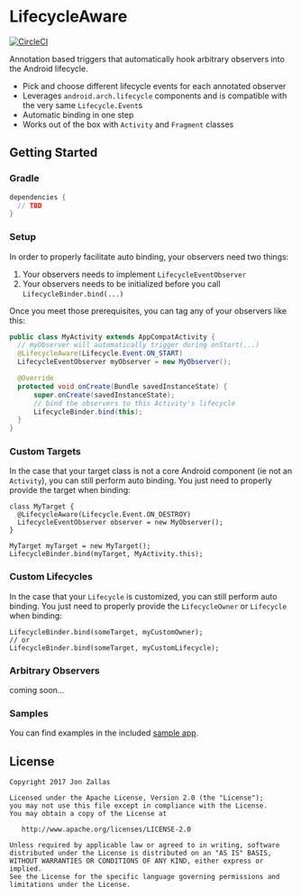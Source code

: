 LifecycleAware
============

[![CircleCI](https://circleci.com/gh/jzallas/LifecycleAware/tree/master.svg?style=shield)](https://circleci.com/gh/jzallas/LifecycleAware/tree/master)

Annotation based triggers that automatically hook arbitrary observers into the Android lifecycle.

 * Pick and choose different lifecycle events for each annotated observer
 * Leverages `android.arch.lifecycle` components and is compatible with the very same `Lifecycle.Event`s
 * Automatic binding in one step
 * Works out of the box with `Activity` and `Fragment` classes

Getting Started
---------------

### Gradle

```groovy
dependencies {
  // TBD
}
```

### Setup
In order to properly facilitate auto binding, your observers need two things:
 1. Your observers needs to implement `LifecycleEventObserver`
 3. Your observers needs to be initialized before you call `LifecycleBinder.bind(...)`

Once you meet those prerequisites, you can tag any of your observers like this:

```java
public class MyActivity extends AppCompatActivity {
  // myObserver will automatically trigger during onStart(...)
  @LifecycleAware(Lifecycle.Event.ON_START)
  LifecycleEventObserver myObserver = new MyObserver();

  @Override
  protected void onCreate(Bundle savedInstanceState) {
      super.onCreate(savedInstanceState);
      // bind the observers to this Activity's lifecycle
      LifecycleBinder.bind(this);
  }
}
```

### Custom Targets
In the case that your target class is not a core Android component (ie not an `Activity`),
you can still perform auto binding. You just need to properly provide the target when binding:

```
class MyTarget {
  @LifecycleAware(Lifecycle.Event.ON_DESTROY)
  LifecycleEventObserver observer = new MyObserver();
}

MyTarget myTarget = new MyTarget();
LifecycleBinder.bind(myTarget, MyActivity.this);
```

### Custom Lifecycles
In the case that your `Lifecycle` is customized, you can still perform auto binding.
You just need to properly provide the `LifecycleOwner` or `Lifecycle` when binding:

```
LifecycleBinder.bind(someTarget, myCustomOwner);
// or
LifecycleBinder.bind(someTarget, myCustomLifecycle);
```

### Arbitrary Observers

coming soon...

### Samples

You can find examples in the included [sample app](/sample-app).

License
-------

    Copyright 2017 Jon Zallas

    Licensed under the Apache License, Version 2.0 (the "License");
    you may not use this file except in compliance with the License.
    You may obtain a copy of the License at

       http://www.apache.org/licenses/LICENSE-2.0

    Unless required by applicable law or agreed to in writing, software
    distributed under the License is distributed on an "AS IS" BASIS,
    WITHOUT WARRANTIES OR CONDITIONS OF ANY KIND, either express or implied.
    See the License for the specific language governing permissions and
    limitations under the License.